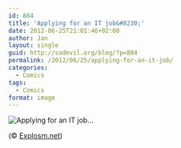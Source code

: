 ```yaml
---
id: 884
title: 'Applying for an IT job&#8230;'
date: 2012-06-25T21:01:46+02:00
author: Jan
layout: single
guid: http://sadevil.org/blog/?p=884
permalink: /2012/06/25/applying-for-an-it-job/
categories:
  - Comics
tags:
  - Comics
format: image
---
```

<img src="https://i0.wp.com/kcore.org/wp-content/uploads/2012/06/itjobs.jpg?w=920&#038;ssl=1" alt="Applying for an IT job..." data-recalc-dims="1" />

(© <a href="http://explosm.net" target="_blank">Explosm.net</a>)